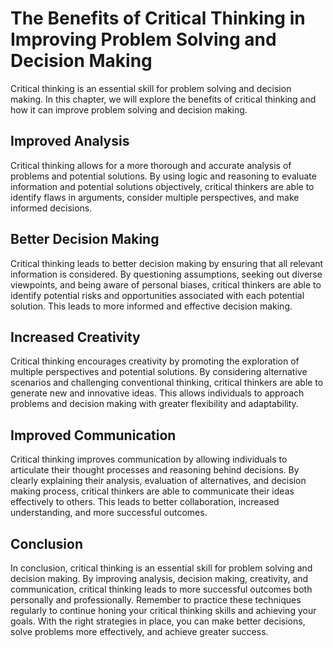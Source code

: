 The Benefits of Critical Thinking in Improving Problem Solving and Decision Making
================================================================================================================

Critical thinking is an essential skill for problem solving and decision making. In this chapter, we will explore the benefits of critical thinking and how it can improve problem solving and decision making.

Improved Analysis
-----------------

Critical thinking allows for a more thorough and accurate analysis of problems and potential solutions. By using logic and reasoning to evaluate information and potential solutions objectively, critical thinkers are able to identify flaws in arguments, consider multiple perspectives, and make informed decisions.

Better Decision Making
----------------------

Critical thinking leads to better decision making by ensuring that all relevant information is considered. By questioning assumptions, seeking out diverse viewpoints, and being aware of personal biases, critical thinkers are able to identify potential risks and opportunities associated with each potential solution. This leads to more informed and effective decision making.

Increased Creativity
--------------------

Critical thinking encourages creativity by promoting the exploration of multiple perspectives and potential solutions. By considering alternative scenarios and challenging conventional thinking, critical thinkers are able to generate new and innovative ideas. This allows individuals to approach problems and decision making with greater flexibility and adaptability.

Improved Communication
----------------------

Critical thinking improves communication by allowing individuals to articulate their thought processes and reasoning behind decisions. By clearly explaining their analysis, evaluation of alternatives, and decision making process, critical thinkers are able to communicate their ideas effectively to others. This leads to better collaboration, increased understanding, and more successful outcomes.

Conclusion
----------

In conclusion, critical thinking is an essential skill for problem solving and decision making. By improving analysis, decision making, creativity, and communication, critical thinking leads to more successful outcomes both personally and professionally. Remember to practice these techniques regularly to continue honing your critical thinking skills and achieving your goals. With the right strategies in place, you can make better decisions, solve problems more effectively, and achieve greater success.
